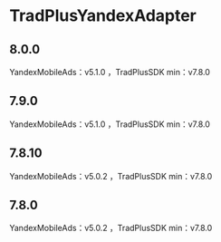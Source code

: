 # TradPlusYandexAdapter

## 8.0.0

YandexMobileAds：v5.1.0 ，TradPlusSDK min：v7.8.0

## 7.9.0

YandexMobileAds：v5.1.0 ，TradPlusSDK min：v7.8.0

## 7.8.10

YandexMobileAds：v5.0.2 ，TradPlusSDK min：v7.8.0

## 7.8.0

YandexMobileAds：v5.0.2 ，TradPlusSDK min：v7.8.0